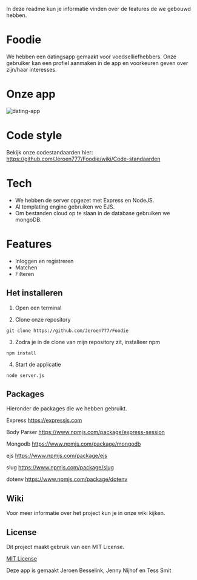 In deze readme kun je informatie vinden over de features de we gebouwd hebben.

# Foodie

We hebben een datingsapp gemaakt voor voedselliefhebbers. Onze gebruiker kan een profiel aanmaken in de app en voorkeuren geven over zijn/haar interesses.

# Onze app
![dating-app](https://user-images.githubusercontent.com/60734114/79316256-5f148b00-7f04-11ea-9e24-e8c75c5a1d44.gif)

# Code style

Bekijk onze codestandaarden hier: https://github.com/Jeroen777/Foodie/wiki/Code-standaarden

# Tech
* We hebben de server opgezet met Express en NodeJS. 
* Al templating engine gebruiken we EJS.
* Om bestanden cloud op te slaan in de database gebruiken we mongoDB.

# Features
* Inloggen en registreren
* Matchen
* Filteren  

## Het installeren 

1. Open een terminal

2. Clone onze repository 
```
git clone https://github.com/Jeroen777/Foodie 
```

3. Zodra je in de clone van mijn repository zit, installeer npm 
```
npm install
```

4. Start de applicatie
```
node server.js
```

## Packages
Hieronder de packages die we hebben gebruikt.

Express     https://expressjs.com

Body Parser https://www.npmjs.com/package/express-session

Mongodb     https://www.npmjs.com/package/mongodb

ejs         https://www.npmjs.com/package/ejs

slug        https://www.npmjs.com/package/slug

dotenv      https://www.npmjs.com/package/dotenv

## Wiki
Voor meer informatie over het project kun je in onze wiki kijken.


## License
Dit project maakt gebruik van een MIT License. 

[MIT License](https://github.com/MariaS20/Blok-Tech/blob/master/LICENSE.md)

Deze app is gemaakt Jeroen Besselink, Jenny Nijhof en Tess Smit
